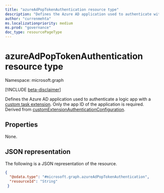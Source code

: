 ```yaml
---
title: "azureAdPopTokenAuthentication resource type"
description: "Defines the Azure AD application used to authenticate with a custom access package workflow extension."
author: "currenmehta"
ms.localizationpriority: medium
ms.prod: "governance"
doc_type: resourcePageType
---
```


# azureAdPopTokenAuthentication resource type

Namespace: microsoft.graph

[!INCLUDE [beta-disclaimer](../../includes/beta-disclaimer.md)]

Defines the Azure AD application used to authenticate a logic app with a [custom task extension](../resources/identitygovernance-customtaskextension.md). Only the app ID of the application is required. Derived from [customExtensionAuthenticationConfiguration](../resources/customextensionauthenticationconfiguration.md).

## Properties

None.

## JSON representation

The following is a JSON representation of the resource.
<!-- {
  "blockType": "resource",
  "@odata.type": "microsoft.graph.azureAdPopTokenAuthentication",
  "baseType": "microsoft.graph.customExtensionAuthenticationConfiguration"
}
-->

``` json
{ 
  "@odata.type": "#microsoft.graph.azureAdPopTokenAuthentication", 
  "resourceId": "String" 
 } 
```

